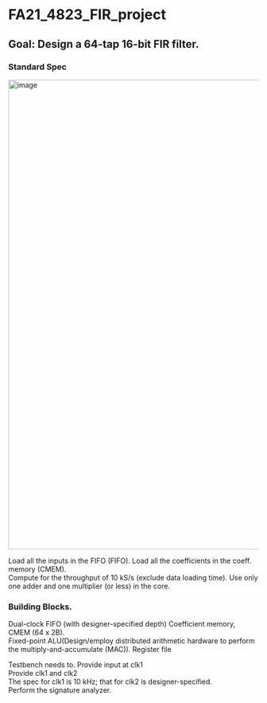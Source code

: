 # FA21_4823_FIR_project
## Goal: Design a 64-tap 16-bit FIR filter.   
### Standard Spec
<img width="944" alt="image" src="https://user-images.githubusercontent.com/103384755/180321194-88e515f7-8ea1-46e0-a1d1-873cb14d3bb2.png">







  Load all the inputs in the FIFO (FIFO). 
  Load all the coefficients in the coeff. memory (CMEM).   
  Compute for the throughput of 10 kS/s (exclude data loading time). 
  Use only one adder and one multiplier (or less) in the core.  

### Building Blocks. 
  Dual-clock FIFO (with designer-specified depth) 
  Coefficient memory, CMEM (64 x 2B).  
  Fixed-point ALU(Design/employ distributed arithmetic hardware to perform the multiply-and-accumulate (MAC)). 
  Register file
  
Testbench needs to. 
  Provide input at clk1   
  Provide clk1 and clk2   
  The spec for clk1 is 10 kHz; that for clk2 is designer-specified.  
  Perform the signature analyzer.  
  
  

